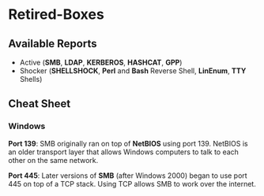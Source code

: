 # Retired-Boxes
## Available Reports
* Active (**SMB**, **LDAP**, **KERBEROS**, **HASHCAT**, **GPP**)
* Shocker (**SHELLSHOCK**, **Perl** and **Bash** Reverse Shell, **LinEnum**, **TTY** Shells)

## Cheat Sheet
### Windows
**Port 139**: SMB originally ran on top of **NetBIOS** using port 139. NetBIOS is an older transport layer that allows Windows computers to talk to each other on the same network.


**Port 445**: Later versions of **SMB** (after Windows 2000) began to use port 445 on top of a TCP stack. Using TCP allows SMB to work over the internet.
